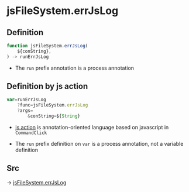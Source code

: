 # jsFileSystem.errJsLog

## Definition

```js.js
function jsFileSystem.errJsLog(
	${conString},
) -> runErrJsLog
```

- The `run` prefix annotation is a process annotation
## Definition by js action

```js.js
var=runErrJsLog
	?func=jsFileSystem.errJsLog
	?args=
		&conString=${String}
```

- [js action](#) is annotation-oriented language based on javascript in `CommandClick`

- The `run` prefix definition on `var` is a process annotation, not a variable definition

## Src

-> [jsFileSystem.errJsLog](https://github.com/puutaro/CommandClick/blob/master/app/src/main/java/com/puutaro/commandclick/fragment_lib/terminal_fragment/js_interface/file/JsFileSystem.kt#L134)



